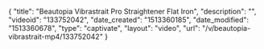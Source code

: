{
    "title": "Beautopia Vibrastrait Pro Straightener Flat Iron",
    "description": "",
    "videoid": "133752042",
    "date_created": "1513360185",
    "date_modified": "1513360678",
    "type": "captivate",
    "layout": "video",
    "url": "\/v\/beautopia-vibrastrait-mp4\/133752042"
}